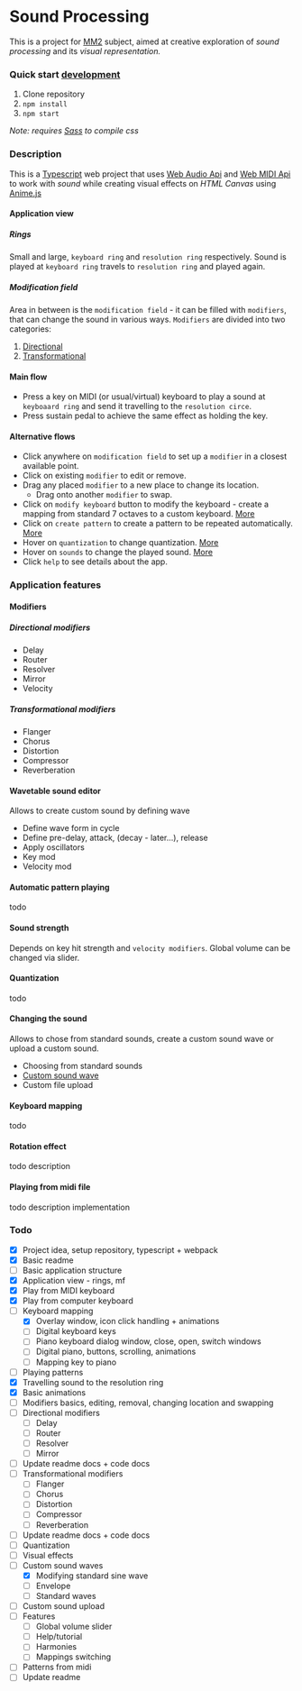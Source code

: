 # Sound Processing
This is a project for [MM2](https://moodle.fel.cvut.cz/course/view.php?id=3896) subject,
aimed at creative exploration of *sound processing* and its *visual representation.*  

### Quick start [development](#todo)
1. Clone repository
1. `npm install`
1. `npm start`

*Note: requires [Sass](https://sass-lang.com/install) to compile css*

### Description
This is a [Typescript](https://www.typescriptlang.org/) web project that uses
[Web Audio Api](https://developer.mozilla.org/en-US/docs/Web/API/Web_Audio_API)
and [Web MIDI Api](https://webaudio.github.io/web-midi-api/) to work with *sound* 
while creating visual effects on *HTML Canvas* using
[Anime.js](https://animejs.com) 

#### Application view
##### Rings
Small and large, `keyboard ring` and `resolution ring` respectively.
Sound is played at `keyboard ring` travels to `resolution ring` and played again. 

##### Modification field
Area in between is the `modification field` - it can be filled with `modifiers`, that
can change the sound in various ways. `Modifiers` are divided into two categories:
1. [Directional](#directional-modifiers)
1. [Transformational](#transformational-modifiers)



#### Main flow
* Press a key on MIDI (or usual/virtual) keyboard to play a sound  at `keyboaard ring`
and send it travelling to the `resolution circe`.
* Press sustain pedal to achieve the same effect as holding the key.

#### Alternative flows 
* Click anywhere on `modification field` to set up a `modifier` in a closest
    available point.
* Click on existing `modifier` to edit or remove.
* Drag any placed `modifier` to a new place to change its location.
    * Drag onto another `modifier` to swap.
* Click on `modify keyboard` button to modify the keyboard - create a mapping from 
    standard 7 octaves to a custom keyboard. [More](#keyboard-mapping)
* Click on `create pattern` to create a pattern to be repeated automatically.
    [More](#automatic-pattern-playing)  
* Hover on `quantization` to change quantization. [More](#quantization)
* Hover on `sounds` to change the played sound. [More](#changing-the-sound)
* Click `help` to see details about the app. 

### Application features
#### Modifiers
##### Directional modifiers
* Delay
* Router
* Resolver
* Mirror
* Velocity

##### Transformational modifiers
* Flanger
* Chorus
* Distortion
* Compressor
* Reverberation

#### Wavetable sound editor
Allows to create custom sound by defining wave
- Define wave form in cycle
- Define pre-delay, attack, (decay - later...), release
- Apply oscillators
- Key mod
- Velocity mod

#### Automatic pattern playing
todo

#### Sound strength
Depends on key hit strength and `velocity modifiers`. Global volume can be changed 
via slider.

#### Quantization
todo

#### Changing the sound
Allows to chose from standard sounds, create a custom sound wave or upload a custom 
sound.
- Choosing from standard sounds
- [Custom sound wave](#wavetable-sound-editor)
- Custom file upload

#### Keyboard mapping
todo

#### Rotation effect
todo description

#### Playing from midi file
todo description implementation

### Todo
- [x] Project idea, setup repository, typescript + webpack
- [x] Basic readme
- [ ] Basic application structure 
- [x] Application view - rings, mf
- [x] Play from MIDI keyboard
- [x] Play from computer keyboard
- [ ] Keyboard mapping
    - [x] Overlay window, icon click handling + animations
    - [ ] Digital keyboard keys
    - [ ] Piano keyboard dialog window, close, open, switch windows
    - [ ] Digital piano, buttons, scrolling, animations
    - [ ] Mapping key to piano
- [ ] Playing patterns
- [x] Travelling sound to the resolution ring
- [x] Basic animations
- [ ] Modifiers basics, editing, removal, changing location and swapping
- [ ] Directional modifiers
    - [ ] Delay
    - [ ] Router
    - [ ] Resolver
    - [ ] Mirror
- [ ] Update readme docs + code docs
- [ ] Transformational modifiers
    - [ ] Flanger
    - [ ] Chorus
    - [ ] Distortion
    - [ ] Compressor
    - [ ] Reverberation
- [ ] Update readme docs + code docs
- [ ] Quantization
- [ ] Visual effects
- [ ] Custom sound waves
    - [x] Modifying standard sine wave
    - [ ] Envelope
    - [ ] Standard waves
- [ ] Custom sound upload
- [ ] Features
    - [ ] Global volume slider
    - [ ] Help/tutorial
    - [ ] Harmonies
    - [ ] Mappings switching
- [ ] Patterns from midi 
- [ ] Update readme
